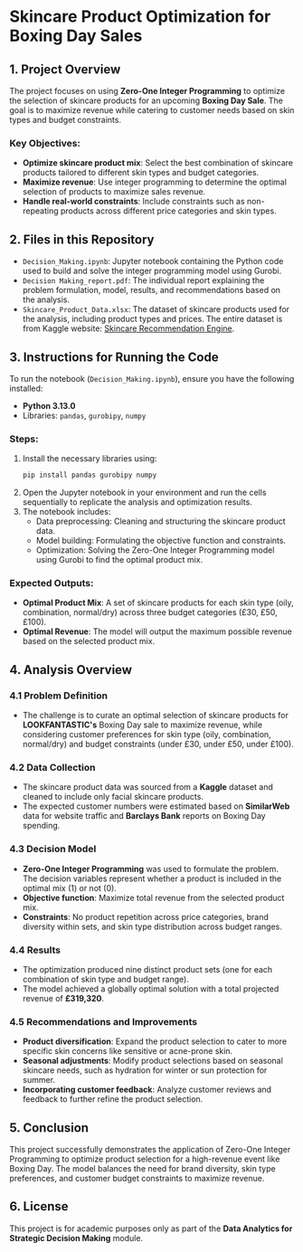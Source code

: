 # Skincare Product Optimization for Boxing Day Sales
## 1. Project Overview

The project focuses on using **Zero-One Integer Programming** to optimize the selection of skincare products for an upcoming **Boxing Day Sale**. The goal is to maximize revenue while catering to customer needs based on skin types and budget constraints.

### Key Objectives:
- **Optimize skincare product mix**: Select the best combination of skincare products tailored to different skin types and budget categories.
- **Maximize revenue**: Use integer programming to determine the optimal selection of products to maximize sales revenue.
- **Handle real-world constraints**: Include constraints such as non-repeating products across different price categories and skin types.
  
## 2. Files in this Repository

- `Decision_Making.ipynb`: Jupyter notebook containing the Python code used to build and solve the integer programming model using Gurobi.
- `Decision Making_report.pdf`: The individual report explaining the problem formulation, model, results, and recommendations based on the analysis.
- `Skincare_Product_Data.xlsx`: The dataset of skincare products used for the analysis, including product types and prices. The entire dataset is from Kaggle website: [Skincare Recommendation Engine](https://www.kaggle.com/code/eward96/skincare-recommendation-engine/notebook).


## 3. Instructions for Running the Code

To run the notebook (`Decision_Making.ipynb`), ensure you have the following installed:
- **Python 3.13.0**
- Libraries: `pandas`, `gurobipy`, `numpy`

### Steps:
1. Install the necessary libraries using:
   ```bash
   pip install pandas gurobipy numpy
   ```
2. Open the Jupyter notebook in your environment and run the cells sequentially to replicate the analysis and optimization results.
3. The notebook includes:
   - Data preprocessing: Cleaning and structuring the skincare product data.
   - Model building: Formulating the objective function and constraints.
   - Optimization: Solving the Zero-One Integer Programming model using Gurobi to find the optimal product mix.

### Expected Outputs:
- **Optimal Product Mix**: A set of skincare products for each skin type (oily, combination, normal/dry) across three budget categories (£30, £50, £100).
- **Optimal Revenue**: The model will output the maximum possible revenue based on the selected product mix.

## 4. Analysis Overview

### 4.1 Problem Definition
- The challenge is to curate an optimal selection of skincare products for **LOOKFANTASTIC's** Boxing Day sale to maximize revenue, while considering customer preferences for skin type (oily, combination, normal/dry) and budget constraints (under £30, under £50, under £100).

### 4.2 Data Collection
- The skincare product data was sourced from a **Kaggle** dataset and cleaned to include only facial skincare products.
- The expected customer numbers were estimated based on **SimilarWeb** data for website traffic and **Barclays Bank** reports on Boxing Day spending.

### 4.3 Decision Model
- **Zero-One Integer Programming** was used to formulate the problem. The decision variables represent whether a product is included in the optimal mix (1) or not (0).
- **Objective function**: Maximize total revenue from the selected product mix.
- **Constraints**: No product repetition across price categories, brand diversity within sets, and skin type distribution across budget ranges.

### 4.4 Results
- The optimization produced nine distinct product sets (one for each combination of skin type and budget range).
- The model achieved a globally optimal solution with a total projected revenue of **£319,320**.

### 4.5 Recommendations and Improvements
- **Product diversification**: Expand the product selection to cater to more specific skin concerns like sensitive or acne-prone skin.
- **Seasonal adjustments**: Modify product selections based on seasonal skincare needs, such as hydration for winter or sun protection for summer.
- **Incorporating customer feedback**: Analyze customer reviews and feedback to further refine the product selection.

## 5. Conclusion

This project successfully demonstrates the application of Zero-One Integer Programming to optimize product selection for a high-revenue event like Boxing Day. The model balances the need for brand diversity, skin type preferences, and customer budget constraints to maximize revenue.

## 6. License

This project is for academic purposes only as part of the **Data Analytics for Strategic Decision Making** module.
